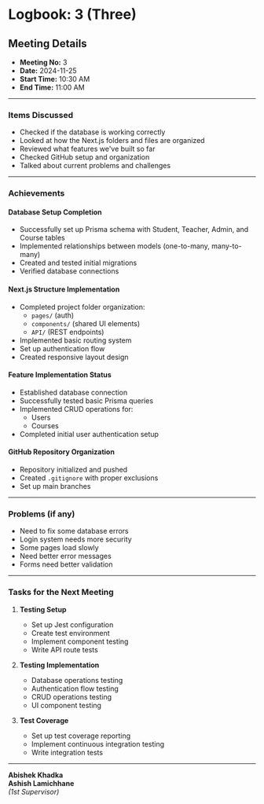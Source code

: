 # **Logbook**: 3 (Three)

## **Meeting Details**

- **Meeting No:** 3
- **Date:** 2024-11-25
- **Start Time:** 10:30 AM
- **End Time:** 11:00 AM

---

### **Items Discussed**

- Checked if the database is working correctly
- Looked at how the Next.js folders and files are organized
- Reviewed what features we've built so far
- Checked GitHub setup and organization
- Talked about current problems and challenges

---

### **Achievements**

#### **Database Setup Completion**

- Successfully set up Prisma schema with Student, Teacher, Admin, and Course tables
- Implemented relationships between models (one-to-many, many-to-many)
- Created and tested initial migrations
- Verified database connections

#### **Next.js Structure Implementation**

- Completed project folder organization:
  - `pages/` (auth)
  - `components/` (shared UI elements)
  - `API/` (REST endpoints)
- Implemented basic routing system
- Set up authentication flow
- Created responsive layout design

#### **Feature Implementation Status**

- Established database connection
- Successfully tested basic Prisma queries
- Implemented CRUD operations for:
  - Users
  - Courses
- Completed initial user authentication setup

#### **GitHub Repository Organization**

- Repository initialized and pushed
- Created `.gitignore` with proper exclusions
- Set up main branches

---

### **Problems (if any)**

- Need to fix some database errors
- Login system needs more security
- Some pages load slowly
- Need better error messages
- Forms need better validation

---

### **Tasks for the Next Meeting**

1. **Testing Setup**

   - Set up Jest configuration
   - Create test environment
   - Implement component testing
   - Write API route tests

2. **Testing Implementation**

   - Database operations testing
   - Authentication flow testing
   - CRUD operations testing
   - UI component testing

3. **Test Coverage**
   - Set up test coverage reporting
   - Implement continuous integration testing
   - Write integration tests

---

**Abishek Khadka**  
**Ashish Lamichhane**  
_(1st Supervisor)_
